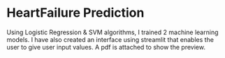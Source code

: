 # HeartFailure Prediction

Using Logistic Regression & SVM algorithms, I trained 2 machine learning models. I have also created an interface using streamlit that enables the user to give user input values. A pdf is attached to show the preview. 
